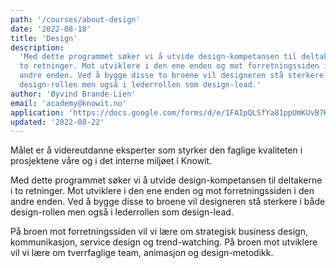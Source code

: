 ```yaml
---
path: '/courses/about-design'
date: '2022-08-18'
title: 'Design'
description:
  'Med dette programmet søker vi å utvide design-kompetansen til deltakerne i
  to retninger. Mot utviklere i den ene enden og mot forretningssiden i den
  andre enden. Ved å bygge disse to broene vil designeren stå sterkere i både
  design-rollen men også i lederrollen som design-lead.'
author: 'Øyvind Brande-Lien'
email: 'academy@knowit.no'
application: 'https://docs.google.com/forms/d/e/1FAIpQLSfYa81ppUmKUvB7KNgLQ08zMKK7tiECTwrpGe5jyaLzYsUy1w/viewform?usp=sf_link'
updated: '2022-08-22'
---
```


Målet er å videreutdanne eksperter som styrker den faglige kvaliteten i
prosjektene våre og i det interne miljøet i Knowit.

Med dette programmet søker vi å utvide design-kompetansen til deltakerne i to
retninger. Mot utviklere i den ene enden og mot forretningssiden i den andre
enden. Ved å bygge disse to broene vil designeren stå sterkere i både
design-rollen men også i lederrollen som design-lead.

På broen mot forretningssiden vil vi lære om strategisk business design,
kommunikasjon, service design og trend-watching. På broen mot utviklere vil vi
lære om tverrfaglige team, animasjon og design-metodikk.

